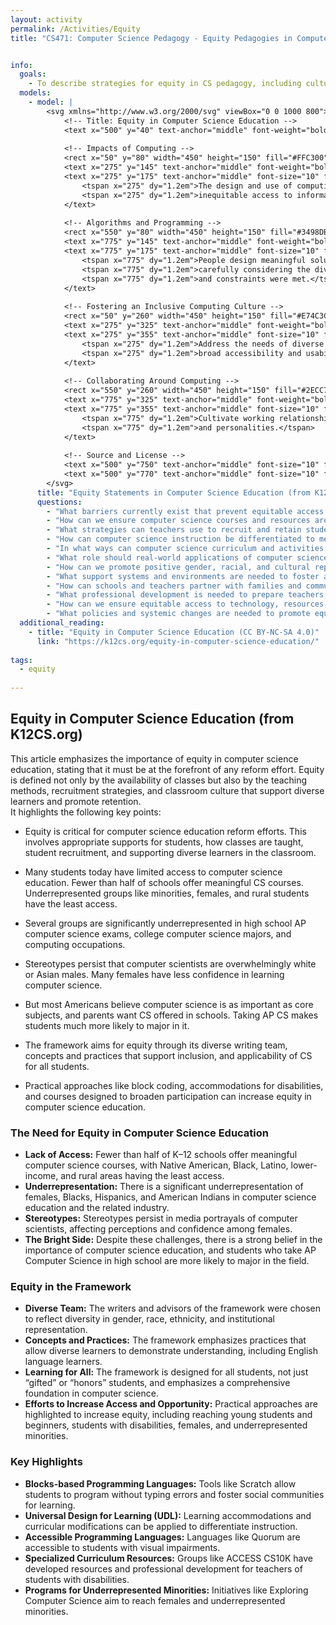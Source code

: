 ```yaml
---
layout: activity
permalink: /Activities/Equity
title: "CS471: Computer Science Pedagogy - Equity Pedagogies in Computer Science"


info:
  goals: 
    - To describe strategies for equity in CS pedagogy, including culturally responsive teaching   
  models:
    - model: |
        <svg xmlns="http://www.w3.org/2000/svg" viewBox="0 0 1000 800">
            <!-- Title: Equity in Computer Science Education -->
            <text x="500" y="40" text-anchor="middle" font-weight="bold">Equity in Computer Science Education</text>
        
            <!-- Impacts of Computing -->
            <rect x="50" y="80" width="450" height="150" fill="#FFC300"/>
            <text x="275" y="145" text-anchor="middle" font-weight="bold" fill="black">Impacts of Computing</text>
            <text x="275" y="175" text-anchor="middle" font-size="10" fill="black">
                <tspan x="275" dy="1.2em">The design and use of computing technologies and artifacts can improve, worsen, or maintain</tspan>
                <tspan x="275" dy="1.2em">inequitable access to information and opportunities.</tspan>
            </text>
        
            <!-- Algorithms and Programming -->
            <rect x="550" y="80" width="450" height="150" fill="#3498DB"/>
            <text x="775" y="145" text-anchor="middle" font-weight="bold" fill="black">Algorithms and Programming</text>
            <text x="775" y="175" text-anchor="middle" font-size="10" fill="black">
                <tspan x="775" dy="1.2em">People design meaningful solutions for others by defining a problem’s criteria and constraints,</tspan>
                <tspan x="775" dy="1.2em">carefully considering the diverse needs and wants of the community, and testing whether criteria</tspan>
                <tspan x="775" dy="1.2em">and constraints were met.</tspan>
            </text>
        
            <!-- Fostering an Inclusive Computing Culture -->
            <rect x="50" y="260" width="450" height="150" fill="#E74C3C"/>
            <text x="275" y="325" text-anchor="middle" font-weight="bold" fill="black">Fostering an Inclusive Computing Culture</text>
            <text x="275" y="355" text-anchor="middle" font-size="10" fill="black">
                <tspan x="275" dy="1.2em">Address the needs of diverse end users during the design process to produce artifacts with</tspan>
                <tspan x="275" dy="1.2em">broad accessibility and usability.</tspan>
            </text>
        
            <!-- Collaborating Around Computing -->
            <rect x="550" y="260" width="450" height="150" fill="#2ECC71"/>
            <text x="775" y="325" text-anchor="middle" font-weight="bold" fill="black">Collaborating Around Computing</text>
            <text x="775" y="355" text-anchor="middle" font-size="10" fill="black">
                <tspan x="775" dy="1.2em">Cultivate working relationships with individuals possessing diverse perspectives, skills,</tspan>
                <tspan x="775" dy="1.2em">and personalities.</tspan>
            </text>
        
            <!-- Source and License -->
            <text x="500" y="750" text-anchor="middle" font-size="10" fill="black">Source: https://k12cs.org/equity-in-computer-science-education/</text>
            <text x="500" y="770" text-anchor="middle" font-size="10" fill="black">License: CC BY-NC-SA 4.0</text>
        </svg>
      title: "Equity Statements in Computer Science Education (from K12CS.org)"
      questions:
        - "What barriers currently exist that prevent equitable access to computer science education for all students?"    
        - "How can we ensure computer science courses and resources are designed to be inclusive and accessible to students from diverse backgrounds and abilities?"    
        - "What strategies can teachers use to recruit and retain students from underrepresented groups in computer science?"    
        - "How can computer science instruction be differentiated to meet the needs of diverse learners?"    
        - "In what ways can computer science curriculum and activities incorporate perspectives from different cultures and communities?"    
        - "What role should real-world applications of computer science play in making the field relevant and meaningful for all students?"    
        - "How can we promote positive gender, racial, and cultural representations in computer science to counter prevalent stereotypes?"    
        - "What support systems and environments are needed to foster a sense of belonging among underrepresented students in computer science?"    
        - "How can schools and teachers partner with families and communities to increase engagement in computer science?"    
        - "What professional development is needed to prepare teachers to teach computer science through an equity lens?"    
        - "How can we ensure equitable access to technology, resources, and learning opportunities in computer science?"    
        - "What policies and systemic changes are needed to promote equity and inclusion in computer science education?"    
  additional_reading:
    - title: "Equity in Computer Science Education (CC BY-NC-SA 4.0)"
      link: "https://k12cs.org/equity-in-computer-science-education/"
      
tags:
  - equity
  
---
```


## Equity in Computer Science Education (from K12CS.org)

This article emphasizes the importance of equity in computer science education, stating that it must be at the forefront of any reform effort. Equity is defined not only by the availability of classes but also by the teaching methods, recruitment strategies, and classroom culture that support diverse learners and promote retention.  
It highlights the following key points:

* Equity is critical for computer science education reform efforts. This involves appropriate supports for students, how classes are taught, student recruitment, and supporting diverse learners in the classroom.

* Many students today have limited access to computer science education. Fewer than half of schools offer meaningful CS courses. Underrepresented groups like minorities, females, and rural students have the least access.

* Several groups are significantly underrepresented in high school AP computer science exams, college computer science majors, and computing occupations.

* Stereotypes persist that computer scientists are overwhelmingly white or Asian males. Many females have less confidence in learning computer science.

* But most Americans believe computer science is as important as core subjects, and parents want CS offered in schools. Taking AP CS makes students much more likely to major in it.

* The framework aims for equity through its diverse writing team, concepts and practices that support inclusion, and applicability of CS for all students.

* Practical approaches like block coding, accommodations for disabilities, and courses designed to broaden participation can increase equity in computer science education.

### The Need for Equity in Computer Science Education

* **Lack of Access:** Fewer than half of K–12 schools offer meaningful computer science courses, with Native American, Black, Latino, lower-income, and rural areas having the least access.
* **Underrepresentation:** There is a significant underrepresentation of females, Blacks, Hispanics, and American Indians in computer science education and the related industry.
* **Stereotypes:** Stereotypes persist in media portrayals of computer scientists, affecting perceptions and confidence among females.
* **The Bright Side:** Despite these challenges, there is a strong belief in the importance of computer science education, and students who take AP Computer Science in high school are more likely to major in the field.

### Equity in the Framework
* **Diverse Team:** The writers and advisors of the framework were chosen to reflect diversity in gender, race, ethnicity, and institutional representation.
* **Concepts and Practices:** The framework emphasizes practices that allow diverse learners to demonstrate understanding, including English language learners.
* **Learning for All:** The framework is designed for all students, not just “gifted” or “honors” students, and emphasizes a comprehensive foundation in computer science.
* **Efforts to Increase Access and Opportunity:** Practical approaches are highlighted to increase equity, including reaching young students and beginners, students with disabilities, females, and underrepresented minorities.

### Key Highlights

* **Blocks-based Programming Languages:** Tools like Scratch allow students to program without typing errors and foster social communities for learning.
* **Universal Design for Learning (UDL):** Learning accommodations and curricular modifications can be applied to differentiate instruction.
* **Accessible Programming Languages:** Languages like Quorum are accessible to students with visual impairments.
* **Specialized Curriculum Resources:** Groups like ACCESS CS10K have developed resources and professional development for teachers of students with disabilities.
* **Programs for Underrepresented Minorities:** Initiatives like Exploring Computer Science aim to reach females and underrepresented minorities.
